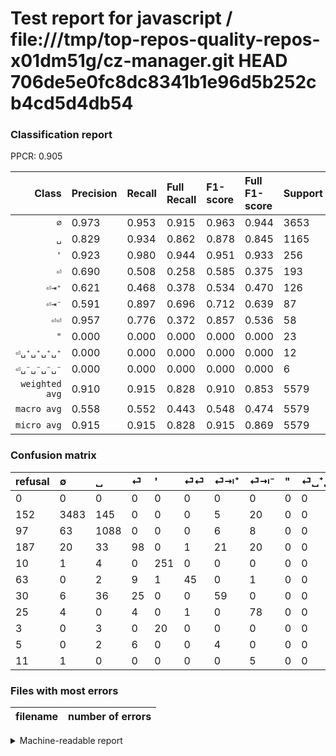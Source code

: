 # Test report for javascript / file:///tmp/top-repos-quality-repos-x01dm51g/cz-manager.git HEAD 706de5e0fc8dc8341b1e96d5b252cb4cd5d4db54

### Classification report

PPCR: 0.905

| Class | Precision | Recall | Full Recall | F1-score | Full F1-score | Support | Full Support | PPCR |
|------:|:----------|:-------|:------------|:---------|:---------|:--------|:-------------|:-----|
| `∅` | 0.973| 0.953| 0.915| 0.963| 0.944| 3653| 3805| 0.960 |
| `␣` | 0.829| 0.934| 0.862| 0.878| 0.845| 1165| 1262| 0.923 |
| `'` | 0.923| 0.980| 0.944| 0.951| 0.933| 256| 266| 0.962 |
| `⏎` | 0.690| 0.508| 0.258| 0.585| 0.375| 193| 380| 0.508 |
| `⏎⇥⁺` | 0.621| 0.468| 0.378| 0.534| 0.470| 126| 156| 0.808 |
| `⏎⇥⁻` | 0.591| 0.897| 0.696| 0.712| 0.639| 87| 112| 0.777 |
| `⏎⏎` | 0.957| 0.776| 0.372| 0.857| 0.536| 58| 121| 0.479 |
| `"` | 0.000| 0.000| 0.000| 0.000| 0.000| 23| 26| 0.885 |
| `⏎␣⁺␣⁺␣⁺␣⁺` | 0.000| 0.000| 0.000| 0.000| 0.000| 12| 17| 0.706 |
| `⏎␣⁻␣⁻␣⁻␣⁻` | 0.000| 0.000| 0.000| 0.000| 0.000| 6| 17| 0.353 |
| `weighted avg` | 0.910| 0.915| 0.828| 0.910| 0.853| 5579| 6162| 0.905 |
| `macro avg` | 0.558| 0.552| 0.443| 0.548| 0.474| 5579| 6162| 0.905 |
| `micro avg` | 0.915| 0.915| 0.828| 0.915| 0.869| 5579| 6162| 0.905 |

### Confusion matrix

|refusal|  ∅| ␣| ⏎| '| ⏎⏎| ⏎⇥⁺| ⏎⇥⁻| "| ⏎␣⁺␣⁺␣⁺␣⁺| ⏎␣⁻␣⁻␣⁻␣⁻| 
|:---|:---|:---|:---|:---|:---|:---|:---|:---|:---|:---|
|0 |0 |0 |0 |0 |0 |0 |0 |0 |0 |0 |
|152 |3483 |145 |0 |0 |0 |5 |20 |0 |0 |0 |
|97 |63 |1088 |0 |0 |0 |6 |8 |0 |0 |0 |
|187 |20 |33 |98 |0 |1 |21 |20 |0 |0 |0 |
|10 |1 |4 |0 |251 |0 |0 |0 |0 |0 |0 |
|63 |0 |2 |9 |1 |45 |0 |1 |0 |0 |0 |
|30 |6 |36 |25 |0 |0 |59 |0 |0 |0 |0 |
|25 |4 |0 |4 |0 |1 |0 |78 |0 |0 |0 |
|3 |0 |3 |0 |20 |0 |0 |0 |0 |0 |0 |
|5 |0 |2 |6 |0 |0 |4 |0 |0 |0 |0 |
|11 |1 |0 |0 |0 |0 |0 |5 |0 |0 |0 |

### Files with most errors

| filename | number of errors|
|:----:|:-----|

<details>
    <summary>Machine-readable report</summary>
```json
{
  "cl_report": {"\"": {"f1-score": 0.0, "precision": 0.0, "recall": 0.0, "support": 23}, "\u0027": {"f1-score": 0.9507575757575757, "precision": 0.9227941176470589, "recall": 0.98046875, "support": 256}, "macro avg": {"f1-score": 0.548072023410778, "precision": 0.5584429057649427, "recall": 0.5516277018681508, "support": 5579}, "micro avg": {"f1-score": 0.9145008065961642, "precision": 0.9145008065961642, "recall": 0.9145008065961642, "support": 5579}, "weighted avg": {"f1-score": 0.9100950924975975, "precision": 0.9098398540243686, "recall": 0.9145008065961642, "support": 5579}, "\u2205": {"f1-score": 0.9633522334393584, "precision": 0.9734488541084405, "recall": 0.953462907199562, "support": 3653}, "\u23ce": {"f1-score": 0.5850746268656717, "precision": 0.6901408450704225, "recall": 0.5077720207253886, "support": 193}, "\u23ce\u21e5\u207a": {"f1-score": 0.5339366515837105, "precision": 0.6210526315789474, "recall": 0.46825396825396826, "support": 126}, "\u23ce\u21e5\u207b": {"f1-score": 0.7123287671232877, "precision": 0.5909090909090909, "recall": 0.896551724137931, "support": 87}, "\u23ce\u23ce": {"f1-score": 0.8571428571428572, "precision": 0.9574468085106383, "recall": 0.7758620689655172, "support": 58}, "\u23ce\u2423\u207a\u2423\u207a\u2423\u207a\u2423\u207a": {"f1-score": 0.0, "precision": 0.0, "recall": 0.0, "support": 12}, "\u23ce\u2423\u207b\u2423\u207b\u2423\u207b\u2423\u207b": {"f1-score": 0.0, "precision": 0.0, "recall": 0.0, "support": 6}, "\u2423": {"f1-score": 0.8781275221953188, "precision": 0.8286367098248286, "recall": 0.9339055793991416, "support": 1165}},
  "cl_report_full": {"\"": {"f1-score": 0.0, "precision": 0.0, "recall": 0.0, "support": 26}, "\u0027": {"f1-score": 0.9330855018587362, "precision": 0.9227941176470589, "recall": 0.943609022556391, "support": 266}, "macro avg": {"f1-score": 0.47423099374310684, "precision": 0.5584429057649427, "recall": 0.44255364060180125, "support": 6162}, "micro avg": {"f1-score": 0.8690912188058938, "precision": 0.9145008065961642, "recall": 0.827977929243752, "support": 6162}, "weighted avg": {"f1-score": 0.8531629379891876, "precision": 0.8984658011425429, "recall": 0.827977929243752, "support": 6162}, "\u2205": {"f1-score": 0.9435188947582285, "precision": 0.9734488541084405, "recall": 0.9153745072273325, "support": 3805}, "\u23ce": {"f1-score": 0.37547892720306514, "precision": 0.6901408450704225, "recall": 0.2578947368421053, "support": 380}, "\u23ce\u21e5\u207a": {"f1-score": 0.4701195219123506, "precision": 0.6210526315789474, "recall": 0.3782051282051282, "support": 156}, "\u23ce\u21e5\u207b": {"f1-score": 0.6393442622950819, "precision": 0.5909090909090909, "recall": 0.6964285714285714, "support": 112}, "\u23ce\u23ce": {"f1-score": 0.5357142857142857, "precision": 0.9574468085106383, "recall": 0.371900826446281, "support": 121}, "\u23ce\u2423\u207a\u2423\u207a\u2423\u207a\u2423\u207a": {"f1-score": 0.0, "precision": 0.0, "recall": 0.0, "support": 17}, "\u23ce\u2423\u207b\u2423\u207b\u2423\u207b\u2423\u207b": {"f1-score": 0.0, "precision": 0.0, "recall": 0.0, "support": 17}, "\u2423": {"f1-score": 0.8450485436893205, "precision": 0.8286367098248286, "recall": 0.8621236133122029, "support": 1262}},
  "ppcr": 0.9053878610840637
}
```
</details>
